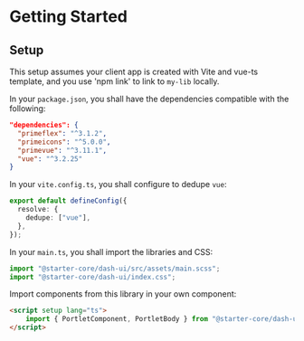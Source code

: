 # Getting Started

## Setup

This setup assumes your client app is created with Vite and vue-ts template, and you use 'npm link' to link to `my-lib` locally.

In your `package.json`, you shall have the dependencies compatible with the following:

```json
"dependencies": {
  "primeflex": "^3.1.2",
  "primeicons": "^5.0.0",
  "primevue": "^3.11.1",
  "vue": "^3.2.25"
}
```

In your `vite.config.ts`, you shall configure to dedupe `vue`:

```ts
export default defineConfig({
  resolve: {
    dedupe: ["vue"],
  },
});
```

In your `main.ts`, you shall import the libraries and CSS:

```ts
import "@starter-core/dash-ui/src/assets/main.scss";
import "@starter-core/dash-ui/index.css";
```

Import components from this library in your own component:

```html
<script setup lang="ts">
    import { PortletComponent, PortletBody } from "@starter-core/dash-ui";
</script>
```
